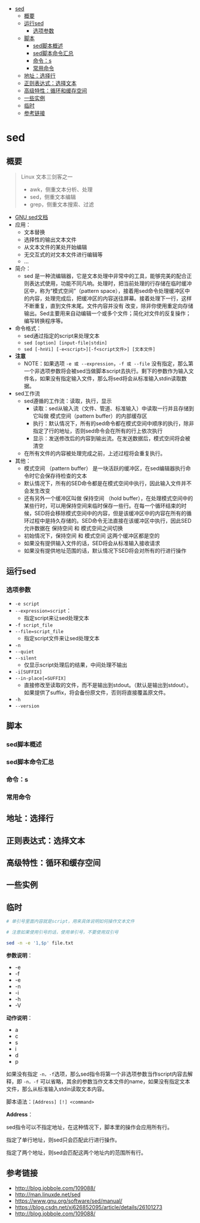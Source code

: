 <!-- TOC -->

- [sed](#sed)
    - [概要](#概要)
    - [运行sed](#运行sed)
        - [选项参数](#选项参数)
    - [脚本](#脚本)
        - [sed脚本概述](#sed脚本概述)
        - [sed脚本命令汇总](#sed脚本命令汇总)
        - [命令：s](#命令s)
        - [常用命令](#常用命令)
    - [地址：选择行](#地址选择行)
    - [正则表达式：选择文本](#正则表达式选择文本)
    - [高级特性：循环和缓存空间](#高级特性循环和缓存空间)
    - [一些实例](#一些实例)
    - [临时](#临时)
    - [参考链接](#参考链接)

<!-- /TOC -->

# sed

## 概要

> Linux 文本三剑客之一
>   - awk，侧重文本分析、处理
>   - sed，侧重文本编辑
>   - grep，侧重文本搜索、过滤


- [GNU sed文档](https://www.gnu.org/software/sed/manual/sed.html)
- 应用：
    - 文本替换
    - 选择性的输出文本文件
    - 从文本文件的某处开始编辑
    - 无交互式的对文本文件进行编辑等
    - ...
- 简介：
    - sed 是一种流编辑器，它是文本处理中非常中的工具，能够完美的配合正则表达式使用，功能不同凡响。处理时，把当前处理的行存储在临时缓冲区中，称为“模式空间”（pattern space），接着用sed命令处理缓冲区中的内容，处理完成后，把缓冲区的内容送往屏幕。接着处理下一行，这样不断重复，直到文件末尾。文件内容并没有 改变，除非你使用重定向存储输出。Sed主要用来自动编辑一个或多个文件；简化对文件的反复操作；编写转换程序等。
- 命令格式：
    - sed通过指定的script来处理文本
    - `sed [option] [input-file|stdin]`
    - `sed [-hnVi] [-e<script>][-f<script文件>] [文本文件]`
- **注意**
    - NOTE：如果选项 `-e 或 --expression`，`-f 或 --file` 没有指定，那么第一个非选项参数将会被sed当做脚本script去执行。剩下的参数作为输入文件名，如果没有指定输入文件，那么将sed将会从标准输入stdin读取数据。
- sed工作流
    - sed遵循的工作流：读取，执行，显示
        - 读取：sed从输入流（文件、管道、标准输入）中读取一行并且存储到它叫做 模式空间（pattern buffer）的内部缓存区
        - 执行：默认情况下，所有的sed命令都在模式空间中顺序的执行，除非指定了行的地址，否则sed命令会在所有的行上依次执行
        - 显示：发送修改后的内容到输出流。在发送数据后，模式空间将会被清空
    - 在所有文件的内容被处理完成之前，上述过程将会重复执行。
- 其他：
    - 模式空间 （pattern buffer） 是一块活跃的缓冲区，在sed编辑器执行命令时它会保存待检查的文本
    - 默认情况下，所有的SED命令都是在模式空间中执行，因此输入文件并不会发生改变
    - 还有另外一个缓冲区叫做 保持空间 （hold buffer），在处理模式空间中的某些行时，可以用保持空间来临时保存一些行。在每一个循环结束的时候，SED将会移除模式空间中的内容，但是该缓冲区中的内容在所有的循环过程中是持久存储的。SED命令无法直接在该缓冲区中执行，因此SED允许数据在 保持空间 和 模式空间之间切换
    - 初始情况下，保持空间 和 模式空间 这两个缓冲区都是空的
    - 如果没有提供输入文件的话，SED将会从标准输入接收请求
    - 如果没有提供地址范围的话，默认情况下SED将会对所有的行进行操作


## 运行sed

### 选项参数

- `-e script`
- `--expression=script`：
    - 指定script来让sed处理文本
- `-f script_file`
- `--file=script_file`
    - 指定script文件来让sed处理文本
- `-n`
- `--quiet`
- `--silent`
    - 仅显示script处理后的结果，中间处理不输出
- `-i[SUFFIX]`
- `--in-place[=SUFFIX]`
    - 直接修改至读取的文件，而不是输出到stdout。（默认是输出到stdout）。如果提供了suffix，将会备份原文件，否则将直接覆盖原文件。
- `-h`
- `--version`

## 脚本

### sed脚本概述
### sed脚本命令汇总
### 命令：s
### 常用命令


## 地址：选择行

## 正则表达式：选择文本

## 高级特性：循环和缓存空间

## 一些实例



## 临时

```sh
# 单引号里面内容就是script，用来具体说明如何操作文本文件

# 注意如果使用引号的话，使用单引号，不要使用双引号

sed -n -e '1,$p' file.txt
```

**参数说明**：
- -e
- -f
- -e
- -n
- -i
- -h
- -V

**动作说明**：
- a
- c
- s
- i
- d
- p

如果没有指定 `-n，-f`选项，那么sed指令将第一个非选项参数当作script内容去解释，即 `-n，-f` 可以省略，其余的参数当作文本文件的name，如果没有指定文本文件，那么从标准输入stdin读取文本内容。



脚本语法：`[Address] [!] <command>`   

**Address**：

sed指令可以不指定地址，在这种情况下，脚本里的操作会应用所有行。

指定了单行地址，则sed只会匹配此行进行操作。

指定了两个地址，则sed会匹配这两个地址内的范围所有行。

## 参考链接

- http://blog.jobbole.com/109088/
- http://man.linuxde.net/sed
- https://www.gnu.org/software/sed/manual/
- https://blog.csdn.net/xj626852095/article/details/26101273
- http://blog.jobbole.com/109088/
